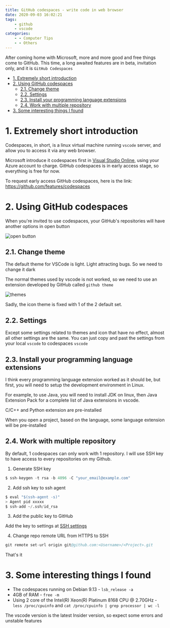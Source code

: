 ```yaml
---
title: GitHub codespaces - write code in web browser
date: 2020-09-03 16:02:21
tags:
    - github
    - vscode
categories:
    - - Computer Tips
    - - Others
---
```


After coming home with Microsoft, more and more good and free things come to GitHub. This time, a long awaited features are in beta, invitation only, and it is `GitHub Codespaces`

<!--more-->

<!-- TOC -->

- [1. Extremely short introduction](#1-extremely-short-introduction)
- [2. Using GitHub codespaces](#2-using-github-codespaces)
    - [2.1. Change theme](#21-change-theme)
    - [2.2. Settings](#22-settings)
    - [2.3. Install your programming language extensions](#23-install-your-programming-language-extensions)
    - [2.4. Work with multiple repository](#24-work-with-multiple-repository)
- [3. Some interesting things I found](#3-some-interesting-things-i-found)

<!-- /TOC -->

# 1. Extremely short introduction
<a id="markdown-extremely-short-introduction" name="extremely-short-introduction"></a>

Codespaces, in short, is a linux virtual machine running `vscode` server, and allow you to access it via any web browser.

Microsoft introduce it codespaces first in [Visual Studio Online](https://azure.microsoft.com/en-us/services/visual-studio-online/), using your Azure account to charge. GitHub codespaces is in early access stage, so everything is free for now.

To request early access GitHub codespaces, here is the link: https://github.com/features/codespaces

# 2. Using GitHub codespaces
<a id="markdown-using-github-codespaces" name="using-github-codespaces"></a>

When you're invited to use codespaces, your GitHub's repositories will have another options in open button

![open button](https://i.imgur.com/CB6VdCg.png)

## 2.1. Change theme
<a id="markdown-change-theme" name="change-theme"></a>

The default theme for VSCode is light. Light attracting bugs. So we need to change it dark

The normal themes used by vscode is not worked, so we need to use an extension developed by GitHub called `github theme`

![themes](https://i.imgur.com/osKi6Sl.png)

Sadly, the icon theme is fixed with 1 of the 2 default set.

## 2.2. Settings
<a id="markdown-settings" name="settings"></a>

Except some settings related to themes and icon that have no effect, almost all other settings are the same. You can just copy and past the settings from your local `vscode` to codespaces `vscode`

## 2.3. Install your programming language extensions
<a id="markdown-install-your-programming-language-extensions" name="install-your-programming-language-extensions"></a>

I think every programming language extension worked as it should be, but first, you will need to setup the development environment in Linux.

For example, to use Java, you will need to install JDK on linux, then Java Extension Pack for a complete list of Java extensions in vscode.

C/C++ and Python extension are pre-installed

When you open a project, based on the language, some language extension will be pre-installed

## 2.4. Work with multiple repository
<a id="markdown-work-with-multiple-repository" name="work-with-multiple-repository"></a>

By default, 1 codespaces can only work with 1 repository. I will use SSH key to have access to every repositories on my Github.

1. Generate SSH key

```s
$ ssh-keygen -t rsa -b 4096 -C "your_email@example.com"
```

2. Add ssh key to ssh agent

```s
$ eval "$(ssh-agent -s)"
> Agent pid xxxxx
$ ssh-add ~/.ssh/id_rsa
```

3. Add the public key to GitHub

Add the key to settings at [SSH settings](https://github.com/settings/keys)

4. Change repo remote URL from HTTPS to SSH

```s
git remote set-url origin git@github.com:<Username>/<Project>.git
```

That's it

# 3. Some interesting things I found
<a id="markdown-some-interesting-things-i-found" name="some-interesting-things-i-found"></a>

* The codespaces running on Debian 9.13 - `lsb_release -a`
* 4GB of RAM - `free -m`
* Using 2 core of the Intel(R) Xeon(R) Platinum 8168 CPU @ 2.70GHz - `less /proc/cpuinfo` and `cat /proc/cpuinfo | grep processor | wc -l`

The vscode version is the latest Insider version, so expect some errors and unstable features